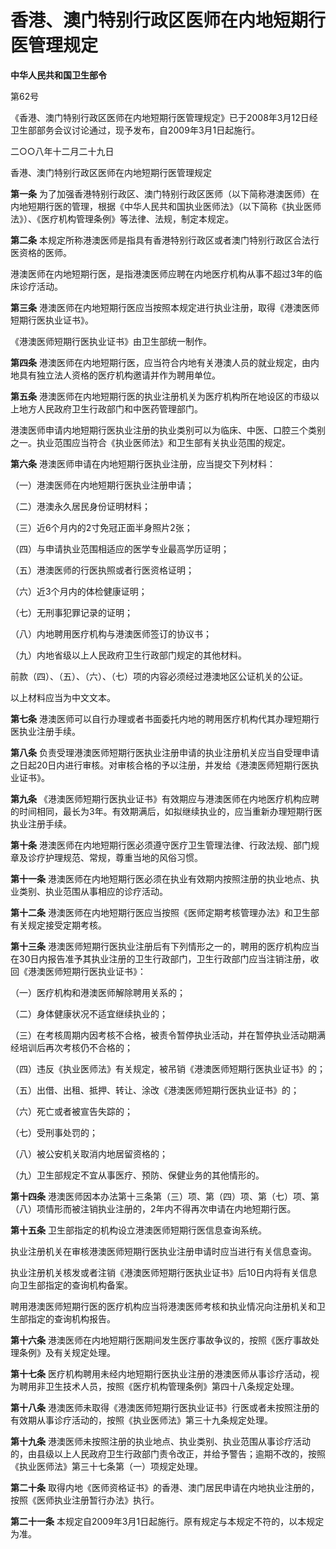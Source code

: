 # 香港、澳门特别行政区医师在内地短期行医管理规定

**中华人民共和国卫生部令**

第62号

《香港、澳门特别行政区医师在内地短期行医管理规定》已于2008年3月12日经卫生部部务会议讨论通过，现予发布，自2009年3月1日起施行。

二○○八年十二月二十九日

香港、澳门特别行政区医师在内地短期行医管理规定

**第一条** 为了加强香港特别行政区、澳门特别行政区医师（以下简称港澳医师）在内地短期行医的管理，根据《中华人民共和国执业医师法》（以下简称《执业医师法》）、《医疗机构管理条例》等法律、法规，制定本规定。

**第二条** 本规定所称港澳医师是指具有香港特别行政区或者澳门特别行政区合法行医资格的医师。

港澳医师在内地短期行医，是指港澳医师应聘在内地医疗机构从事不超过3年的临床诊疗活动。

**第三条** 港澳医师在内地短期行医应当按照本规定进行执业注册，取得《港澳医师短期行医执业证书》。

《港澳医师短期行医执业证书》由卫生部统一制作。

**第四条** 港澳医师在内地短期行医，应当符合内地有关港澳人员的就业规定，由内地具有独立法人资格的医疗机构邀请并作为聘用单位。

**第五条** 港澳医师在内地短期行医的执业注册机关为医疗机构所在地设区的市级以上地方人民政府卫生行政部门和中医药管理部门。

港澳医师申请内地短期行医执业注册的执业类别可以为临床、中医、口腔三个类别之一。执业范围应当符合《执业医师法》和卫生部有关执业范围的规定。

**第六条** 港澳医师申请在内地短期行医执业注册，应当提交下列材料：

（一）港澳医师在内地短期行医执业注册申请；

（二）港澳永久居民身份证明材料；

（三）近6个月内的2寸免冠正面半身照片2张；

（四）与申请执业范围相适应的医学专业最高学历证明；

（五）港澳医师的行医执照或者行医资格证明；

（六）近3个月内的体检健康证明；

（七）无刑事犯罪记录的证明；

（八）内地聘用医疗机构与港澳医师签订的协议书；

（九）内地省级以上人民政府卫生行政部门规定的其他材料。

前款（四）、（五）、（六）、（七）项的内容必须经过港澳地区公证机关的公证。

以上材料应当为中文文本。

**第七条** 港澳医师可以自行办理或者书面委托内地的聘用医疗机构代其办理短期行医执业注册手续。

**第八条** 负责受理港澳医师短期行医执业注册申请的执业注册机关应当自受理申请之日起20日内进行审核。对审核合格的予以注册，并发给《港澳医师短期行医执业证书》。

**第九条** 《港澳医师短期行医执业证书》有效期应与港澳医师在内地医疗机构应聘的时间相同，最长为3年。有效期满后，如拟继续执业的，应当重新办理短期行医执业注册手续。

**第十条** 港澳医师在内地短期行医必须遵守医疗卫生管理法律、行政法规、部门规章及诊疗护理规范、常规，尊重当地的风俗习惯。

**第十一条** 港澳医师在内地短期行医必须在执业有效期内按照注册的执业地点、执业类别、执业范围从事相应的诊疗活动。

**第十二条** 港澳医师在内地短期行医应当按照《医师定期考核管理办法》和卫生部有关规定接受定期考核。

**第十三条** 港澳医师短期行医执业注册后有下列情形之一的，聘用的医疗机构应当在30日内报告准予其执业注册的卫生行政部门，卫生行政部门应当注销注册，收回《港澳医师短期行医执业证书》：

（一）医疗机构和港澳医师解除聘用关系的；

（二）身体健康状况不适宜继续执业的；

（三）在考核周期内因考核不合格，被责令暂停执业活动，并在暂停执业活动期满经培训后再次考核仍不合格的；

（四）违反《执业医师法》有关规定，被吊销《港澳医师短期行医执业证书》的；

（五）出借、出租、抵押、转让、涂改《港澳医师短期行医执业证书》的；

（六）死亡或者被宣告失踪的；

（七）受刑事处罚的；

（八）被公安机关取消内地居留资格的；

（九）卫生部规定不宜从事医疗、预防、保健业务的其他情形的。

**第十四条** 港澳医师因本办法第十三条第（三）项、第（四）项、第（七）项、第（八）项情形而被注销执业注册的，2年内不得再次申请在内地短期行医。

**第十五条** 卫生部指定的机构设立港澳医师短期行医信息查询系统。

执业注册机关在审核港澳医师短期行医执业注册申请时应当进行有关信息查询。

执业注册机关核发或者注销《港澳医师短期行医执业证书》后10日内将有关信息向卫生部指定的查询机构备案。

聘用港澳医师短期行医的医疗机构应当将港澳医师考核和执业情况向注册机关和卫生部指定的查询机构报告。

**第十六条** 港澳医师在内地短期行医期间发生医疗事故争议的，按照《医疗事故处理条例》及有关规定处理。

**第十七条** 医疗机构聘用未经内地短期行医执业注册的港澳医师从事诊疗活动，视为聘用非卫生技术人员，按照《医疗机构管理条例》第四十八条规定处理。

**第十八条** 港澳医师未取得《港澳医师短期行医执业证书》行医或者未按照注册的有效期从事诊疗活动的，按照《执业医师法》第三十九条规定处理。

**第十九条** 港澳医师未按照注册的执业地点、执业类别、执业范围从事诊疗活动的，由县级以上人民政府卫生行政部门责令改正，并给予警告；逾期不改的，按照《执业医师法》第三十七条第（一）项规定处理。

**第二十条** 取得内地《医师资格证书》的香港、澳门居民申请在内地执业注册的，按照《医师执业注册暂行办法》执行。

**第二十一条** 本规定自2009年3月1日起施行。原有规定与本规定不符的，以本规定为准。
